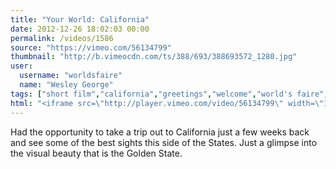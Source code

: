 ```yaml
---
title: "Your World: California"
date: 2012-12-26 18:02:03 00:00
permalink: /videos/1586
source: "https://vimeo.com/56134799"
thumbnail: "http://b.vimeocdn.com/ts/388/693/388693572_1280.jpg"
user:
  username: "worldsfaire"
  name: "Wesley George"
tags: ["short film","california","greetings","welcome","world's faire","world","your"]
html: "<iframe src=\"http://player.vimeo.com/video/56134799\" width=\"1920\" height=\"1080\" frameborder=\"0\" webkitAllowFullScreen mozallowfullscreen allowFullScreen></iframe>"
---
```


Had the opportunity to take a trip out to California just a few weeks back and see some of the best sights this side of the States.  Just a glimpse into the visual beauty that is the Golden State.